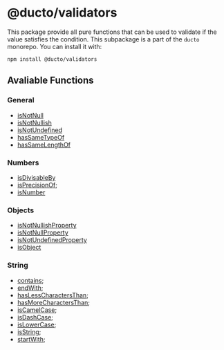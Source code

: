 # @ducto/validators

This package provide all pure functions that can be used to validate if the value satisfies the condition. This subpackage is a part of the `ducto` monorepo. You can install it with:

```shell
npm install @ducto/validators
```

## Avaliable Functions

### General
- [isNotNull](src/general/isNotNull/README.md)
- [isNotNullish](src/general/isNotNullish/README.md)
- [isNotUndefined](src/general/isNotUndefined/README.md)
- [hasSameTypeOf](src/general/hasSameTypeOf/README.md)
- [hasSameLengthOf](src/general/hasSameLengthOf)

### Numbers
- [isDivisableBy](src/number/isDivisibleBy/README.md)
- [isPrecisionOf](src/number/isPrecisionOf/README.md);
- [isNumber](src/number/isNumber/README.md)

### Objects
- [isNotNullishProperty](src/object/isNotNullishProperty/README.md)
- [isNotNullProperty](src/object/isNotNullProperty/README.md)
- [isNotUndefinedProperty](src/object/isNotUndefinedProperty/README.md)
- [isObject](src/object/isObject/README.md)

### String
- [contains](src/string/contains/README.md);
- [endWith](src/string/endWith/README.md);
- [hasLessCharactersThan](src/string/hasLessCharactersThan/README.md);
- [hasMoreCharactersThan](src/string/hasMoreCharactersThan/README.md);
- [isCamelCase](src/string/isCamelCase/README.md);
- [isDashCase](src/string/isDashCase/README.md);
- [isLowerCase](src/string/isLowerCase/README.md);
- [isString](src/string/isString/README.md);
- [startWith](src/string/startWith/README.md);


[//]: # (- [isNotUndefined]&#40;src/general/isNotUndefined/README.md&#41;)
